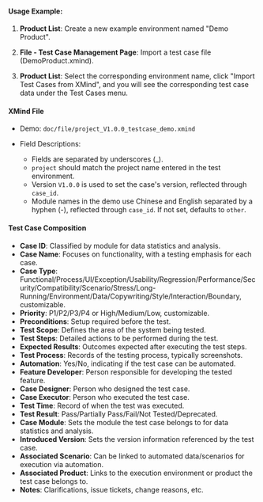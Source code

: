 #### Usage Example:

1. **Product List**: Create a new example environment named "Demo Product".

2. **File - Test Case Management Page**: Import a test case file (DemoProduct.xmind).

3. **Product List**: Select the corresponding environment name, click "Import Test Cases from XMind", and you will see the corresponding test case data under the Test Cases menu.

#### XMind File

- Demo: `doc/file/project_V1.0.0_testcase_demo.xmind`

- Field Descriptions:
  - Fields are separated by underscores (_).
  - `project` should match the project name entered in the test environment.
  - Version `V1.0.0` is used to set the case's version, reflected through `case_id`.
  - Module names in the demo use Chinese and English separated by a hyphen (-), reflected through `case_id`. If not set, defaults to `other`.

#### Test Case Composition

- **Case ID**: Classified by module for data statistics and analysis.
- **Case Name**: Focuses on functionality, with a testing emphasis for each case.
- **Case Type**: Functional/Process/UI/Exception/Usability/Regression/Performance/Security/Compatibility/Scenario/Stress/Long-Running/Environment/Data/Copywriting/Style/Interaction/Boundary, customizable.
- **Priority**: P1/P2/P3/P4 or High/Medium/Low, customizable.
- **Preconditions**: Setup required before the test.
- **Test Scope**: Defines the area of the system being tested.
- **Test Steps**: Detailed actions to be performed during the test.
- **Expected Results**: Outcomes expected after executing the test steps.
- **Test Process**: Records of the testing process, typically screenshots.
- **Automation**: Yes/No, indicating if the test case can be automated.
- **Feature Developer**: Person responsible for developing the tested feature.
- **Case Designer**: Person who designed the test case.
- **Case Executor**: Person who executed the test case.
- **Test Time**: Record of when the test was executed.
- **Test Result**: Pass/Partially Pass/Fail/Not Tested/Deprecated.
- **Case Module**: Sets the module the test case belongs to for data statistics and analysis.
- **Introduced Version**: Sets the version information referenced by the test case.
- **Associated Scenario**: Can be linked to automated data/scenarios for execution via automation.
- **Associated Product**: Links to the execution environment or product the test case belongs to.
- **Notes**: Clarifications, issue tickets, change reasons, etc.